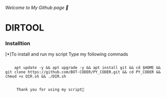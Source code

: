 
###### Welcome to My Github page 👋




# DIRTOOL

### Installtion
			
[*]To install and run my script Type my following commads

```
																								
    apt update -y && apt upgrade -y && apt install git && cd $HOME && git clone https://github.com/BOT-CODER/PY_CODER.git && cd PY_CODER && chmod +x DIR.sh && ./DIR.sh
    
 ```   
    
         Thank you for using my script💟
